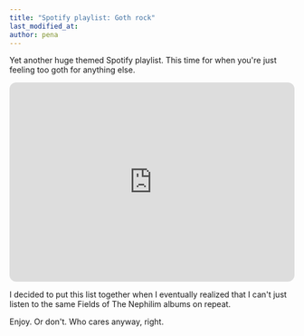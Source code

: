 ```yaml
---
title: "Spotify playlist: Goth rock"
last_modified_at:
author: pena
---
```


Yet another huge themed Spotify playlist. This time for when you're just feeling too goth for anything else.

<iframe style="border-radius:12px" src="https://open.spotify.com/embed/playlist/5QBf9CQXjnl3GjprXbUNOj?utm_source=generator&theme=0" width="100%" height="352" frameBorder="0" allowfullscreen="" allow="autoplay; clipboard-write; encrypted-media; fullscreen; picture-in-picture" loading="lazy"></iframe>

I decided to put this list together when I eventually realized that I can't just listen to the same Fields of The Nephilim albums on repeat. 

Enjoy. Or don't. Who cares anyway, right.
